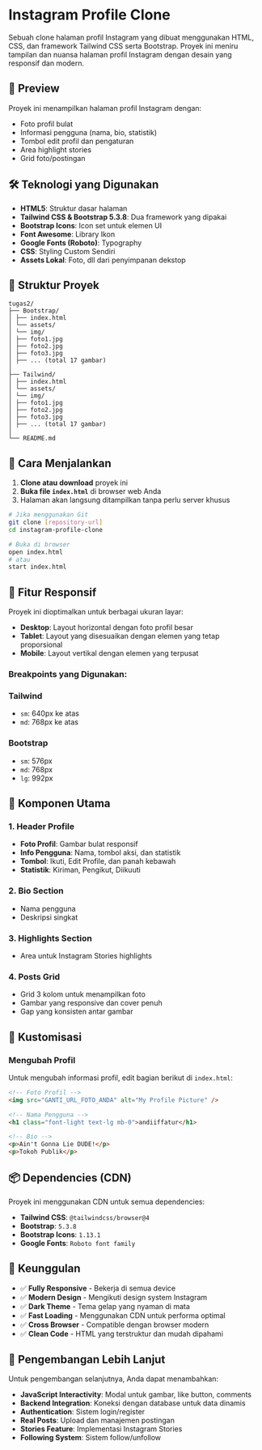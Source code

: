# Instagram Profile Clone

Sebuah clone halaman profil Instagram yang dibuat menggunakan HTML, CSS, dan framework Tailwind CSS serta Bootstrap. Proyek ini meniru tampilan dan nuansa halaman profil Instagram dengan desain yang responsif dan modern.

## 📸 Preview

Proyek ini menampilkan halaman profil Instagram dengan:
- Foto profil bulat
- Informasi pengguna (nama, bio, statistik)
- Tombol edit profil dan pengaturan
- Area highlight stories
- Grid foto/postingan


## 🛠️ Teknologi yang Digunakan

- **HTML5**: Struktur dasar halaman
- **Tailwind CSS & Bootstrap 5.3.8**: Dua framework yang dipakai
- **Bootstrap Icons**: Icon set untuk elemen UI
- **Font Awesome**: Library Ikon
- **Google Fonts (Roboto)**: Typography
- **CSS**: Styling Custom Sendiri
- **Assets Lokal**: Foto, dll dari penyimpanan dekstop

## 📁 Struktur Proyek

```
tugas2/
├── Bootstrap/
│ ├── index.html
│ └── assets/
│ └── img/
│ ├── foto1.jpg
│ ├── foto2.jpg
│ ├── foto3.jpg
│ ├── ... (total 17 gambar)
│
├── Tailwind/
│ ├── index.html
│ └── assets/
│ └── img/
│ ├── foto1.jpg
│ ├── foto2.jpg
│ ├── foto3.jpg
│ ├── ... (total 17 gambar)
│
└── README.md
```

## 🚀 Cara Menjalankan

1. **Clone atau download** proyek ini
2. **Buka file `index.html`** di browser web Anda
3. Halaman akan langsung ditampilkan tanpa perlu server khusus

```bash
# Jika menggunakan Git
git clone [repository-url]
cd instagram-profile-clone

# Buka di browser
open index.html
# atau
start index.html
```

## 📱 Fitur Responsif

Proyek ini dioptimalkan untuk berbagai ukuran layar:

- **Desktop**: Layout horizontal dengan foto profil besar
- **Tablet**: Layout yang disesuaikan dengan elemen yang tetap proporsional  
- **Mobile**: Layout vertikal dengan elemen yang terpusat

### Breakpoints yang Digunakan:

### Tailwind
- `sm`: 640px ke atas
- `md`: 768px ke atas 

### Bootstrap
- `sm`: 576px
- `md`: 768px 
- `lg`: 992px 

## 🎨 Komponen Utama

### 1. Header Profile
- **Foto Profil**: Gambar bulat responsif 
- **Info Pengguna**: Nama, tombol aksi, dan statistik
- **Tombol**: Ikuti, Edit Profile, dan panah kebawah
- **Statistik**: Kiriman, Pengikut, Diikuuti

### 2. Bio Section
- Nama pengguna
- Deskripsi singkat
### 3. Highlights Section
- Area untuk Instagram Stories highlights

### 4. Posts Grid
- Grid 3 kolom untuk menampilkan foto
- Gambar yang responsive dan cover penuh
- Gap yang konsisten antar gambar

## 🎯 Kustomisasi

### Mengubah Profil
Untuk mengubah informasi profil, edit bagian berikut di `index.html`:

```html
<!-- Foto Profil -->
<img src="GANTI_URL_FOTO_ANDA" alt="My Profile Picture" />

<!-- Nama Pengguna -->
<h1 class="font-light text-lg mb-0">andiiffatur</h1>

<!-- Bio -->
<p>Ain't Gonna Lie DUDE!</p>
<p>Tokoh Publik</p>
```

## 📦 Dependencies (CDN)

Proyek ini menggunakan CDN untuk semua dependencies:

- **Tailwind CSS**: `@tailwindcss/browser@4`
- **Bootstrap**: `5.3.8`
- **Bootstrap Icons**: `1.13.1`
- **Google Fonts**: `Roboto font family`

## 🌟 Keunggulan

- ✅ **Fully Responsive** - Bekerja di semua device
- ✅ **Modern Design** - Mengikuti design system Instagram
- ✅ **Dark Theme** - Tema gelap yang nyaman di mata
- ✅ **Fast Loading** - Menggunakan CDN untuk performa optimal
- ✅ **Cross Browser** - Compatible dengan browser modern
- ✅ **Clean Code** - HTML yang terstruktur dan mudah dipahami

## 🔧 Pengembangan Lebih Lanjut

Untuk pengembangan selanjutnya, Anda dapat menambahkan:

- **JavaScript Interactivity**: Modal untuk gambar, like button, comments
- **Backend Integration**: Koneksi dengan database untuk data dinamis
- **Authentication**: Sistem login/register
- **Real Posts**: Upload dan manajemen postingan
- **Stories Feature**: Implementasi Instagram Stories
- **Following System**: Sistem follow/unfollow
